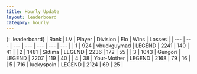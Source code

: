 ```yaml
---
title: Hourly Update
layout: leaderboard
category: hourly
---
```


{: .leaderboard}
| Rank | LV | Player | Division | Elo | Wins | Losses |
| --- | --- | --- | --- | --- | --- | --- |
| <span data-change="0">1</span> | 924 | <span title="ID: 418052">vbuckguymad</span> | LEGEND | <span data-change="2">2241</span> | <span data-change="1">140</span> | <span data-change="0">41</span> |
| <span data-change="0">2</span> | 1481 | <span title="ID: 353063">Sktima</span> | LEGEND | <span data-change="0">2236</span> | <span data-change="0">172</span> | <span data-change="0">55</span> |
| <span data-change="0">3</span> | 1043 | <span title="ID: 294236">Gengori</span> | LEGEND | <span data-change="0">2207</span> | <span data-change="0">119</span> | <span data-change="0">40</span> |
| <span data-change="0">4</span> | 38 | <span title="ID: 651975">Your-Mother</span> | LEGEND | <span data-change="0">2168</span> | <span data-change="0">79</span> | <span data-change="0">16</span> |
| <span data-change="0">5</span> | 716 | <span title="ID: 512212">luckyspoin</span> | LEGEND | <span data-change="0">2124</span> | <span data-change="0">69</span> | <span data-change="0">25</span> |